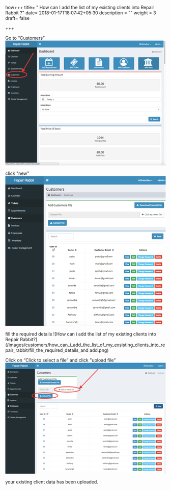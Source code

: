 how+++
title= " How can I add the list of my existing clients into Repair Rabbit ?"
date= 2018-01-17T18:07:42+05:30
description = ""
weight = 3
draft= false

+++

Go to “Customers”
![How can i add the list of my existing clients into Repair Rabbit?](/images/customers/how_can_i_add_the_list_of_my_exsisting_clients_into_repair_rabbit/go_to_customers.png)
      
click "new"
![How can i add the list of my existing clients into Repair Rabbit?](/images/customers/how_can_i_add_the_list_of_my_exsisting_clients_into_repair_rabbit/click_new.png)

fill the required details
![How can i add the list of my existing clients into Repair Rabbit?](/images/customers/how_can_i_add_the_list_of_my_exsisting_clients_into_repair_rabbit/fill_the_required_details_and add.png)


Click on “Click to select a file” and click "upload file"
![How can i add the list of my existing clients into Repair Rabbit?](/images/customers/how_can_i_add_the_list_of_my_exsisting_clients_into_repair_rabbit/click_to_select_file_and_click_on_upload.png)
       



your existing client data has been uploaded.

